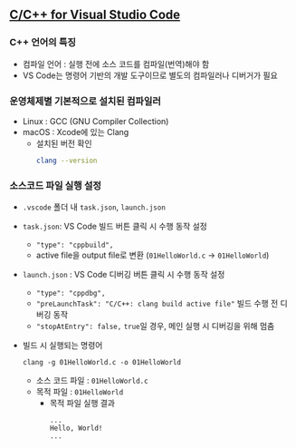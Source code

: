 

## [C/C++ for Visual Studio Code](https://code.visualstudio.com/docs/languages/cpp)

### C++ 언어의 특징
- 컴파일 언어 : 실행 전에 소스 코드를 컴파일(번역)해야 함
- VS Code는 명령어 기반의 개발 도구이므로 별도의 컴파일러나 디버거가 필요

### 운영체제별 기본적으로 설치된 컴파일러
- Linux : GCC (GNU Compiler Collection)
- macOS : Xcode에 있는 Clang
    - 설치된 버전 확인
        ```bash
        clang --version
        ```

### 소스코드 파일 실행 설정
- `.vscode` 폴더 내 `task.json`, `launch.json`
- `task.json`: VS Code 빌드 버튼 클릭 시 수행 동작 설정
    - `"type": "cppbuild",`
    - active file을 output file로 변환 (`01HelloWorld.c` -> `01HelloWorld`)
- `launch.json` : VS Code 디버깅 버튼 클릭 시 수행 동작 설정
    - `"type": "cppdbg",`
    - `"preLaunchTask": "C/C++: clang build active file"` 빌드 수행 전 디버깅 동작
    - `"stopAtEntry": false,` `true`일 경우, 메인 실행 시 디버깅을 위해 멈춤

- 빌드 시 실행되는 명령어
    ```
    clang -g 01HelloWorld.c -o 01HelloWorld
    ```
    - 소스 코드 파일 : `01HelloWorld.c`
    - 목적 파일 : `01HelloWorld`
        - 목적 파일 실행 결과
            ```
            ...
            Hello, World!
            ...
            ```
